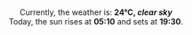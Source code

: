<p  align="center"><br/>Currently, the weather is: <b> 24°C, <i>clear sky</i></b></br>Today, the sun rises at <b>05:10</b> and sets at <b>19:30</b>.</p>